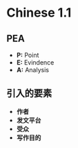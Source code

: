 # Chinese 1.1
## PEA
+ **P:** Point
+ **E:** Evindence
+ **A:** Analysis
## 引入的要素
+ **作者**
+ **发文平台**
+ **受众**
+ **写作目的**
